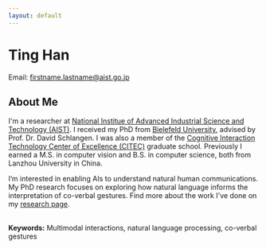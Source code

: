 ```yaml
---
layout: default
---
```


# Ting Han 

<!--<em>Curriculum Vitae: </em><a href="/files/CV_new.pdf" >target="_blank">PDF</a>  <small>(August, 2018)</small> <br>-->
Email: firstname.lastname@aist.go.jp <br><!---| <a href="mailto:dhawal.joharapurkar@gmail.com">dhawal.joharapurkar@gmail.com</a> <br>-->
<!--<em>Office: </em>UHG, C-5-204<br>-->
<!-- <p><a href="http://doodle.com/dhawaljoh" target="_blank">Meet me!</a> | <a href="http://flask.io/yoUm1" target="_blank">Assign me a task!</a> (please let me know you've added something!)</p> -->
<!--<hr width="600px">-->

<!--<hr style="height:10pt; visibility:hidden;" />-->

## About Me
<!--<p align="justify" style="max-width:600px">-->
I'm a researcher at <a href="https://www.aist.go.jp/waterfront/index_en.html" target="_blank"> National Institue of Advanced Industrial Science and Technology (AIST)</a>. I received my PhD from <a href="https://www.uni-bielefeld.de" target="_blank"> Bielefeld University</a>, advised by Prof. Dr. David Schlangen.  I was also a member of the <a href="http://www.cit-ec.de" target="_blank"> Cognitive Interaction Technology Center of Excellence (CITEC)</a> graduate school. Previously I earned a M.S. in computer vision and B.S. in computer science, both from Lanzhou University in China.<!--</p>-->


<!--<a href="http://www.dsg-bielefeld.de/dsg_wp/" target="_blank"><img src="images/dsglogo.png" alt="dsg" style="width:220px;" align="right"></a>-->

<!--<p align="justify" style="max-width:600px">-->
I’m interested in enabling AIs to understand natural human communications. My PhD research focuses on exploring how natural language informs the interpretation of co-verbal gestures. Find more about the work I've done on my  <a href="/research/" target="_blank">research page</a>. <br> <br>

<b>Keywords:</b> Multimodal interactions, natural language processing, co-verbal gestures

<!--</p>-->
<!-- <center> <em><a class="tosu"> Scroll down for news! </a></em></center> -->
<!--
## News

<table style="white-space: nowrap;">

	<tr>
	<td width="75"><b>12/06/2018</b></td>
	<td> 🎉</td>
	</tr>	
	
	</table>
	-->

